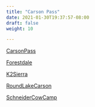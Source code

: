 ```yaml
---
title: "Carson Pass"
date: 2021-01-30T19:37:57-08:00
draft: false
weight: 10

---
```


<a target="_blank" href="/xmeyers/maps/CarsonPass.pdf">CarsonPass</a> 

<a target="_blank" href="/xmeyers/maps/Forestdale.pdf">Forestdale</a> 

<a target="_blank" href="/xmeyers/maps/K2Sierra.pdf">K2Sierra</a> 

<a target="_blank" href="/xmeyers/maps/RoundLakeCarson.pdf">RoundLakeCarson</a> 

<a target="_blank" href="/xmeyers/maps/SchneiderCowCamp.pdf">SchneiderCowCamp</a> 

